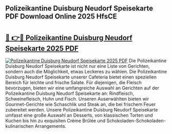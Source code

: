 ## Polizeikantine Duisburg Neudorf Speisekarte PDF Download Online 2025 HfsCE

# <h2><a href="http://gcdlbc3.nevu.top/?p=Polizeikantine+Duisburg+Neudorf+Speisekarte">🔗 👉🔴 Polizeikantine Duisburg Neudorf Speisekarte 2025 PDF</a></h2>

[![Polizeikantine Duisburg Neudorf Speisekarte 2025 PDF](https://i.imgur.com/dBaPXMq.png)](http://gcdlbc3.nevu.top/?p=Polizeikantine+Duisburg+Neudorf+Speisekarte)
Die Polizeikantine Duisburg Neudorf Speisekarte ist nicht nur eine Liste von Gerichten, sondern auch die Möglichkeit, etwas Leckeres zu wählen. Die Polizeikantine Duisburg Neudorf Speisekarte unserer Cafeteria bietet einen speziellen Bereich für leichte und frische Salate. Für diejenigen, die Fleisch bevorzugen, bieten wir eine umfangreiche Auswahl an Gerichten auf der Polizeikantine Duisburg Neudorf Speisekarte an: Rindfleisch, Schweinefleisch, Huhn und Fisch. Unseren Auserwählten bieten wir Gourmet-Gerichte wie Schaschlik und Steak an, die bei frischem Feuer zubereitet werden. Unsere Polizeikantine Duisburg Neudorf Speisekarte umfasst eine große Auswahl an Desserts, von klassischen Torten und Kuchen bis hin zu exquisiten Crème Brûlée und Schokoladen-Schokoladen-kulinarischen Arrangements.
